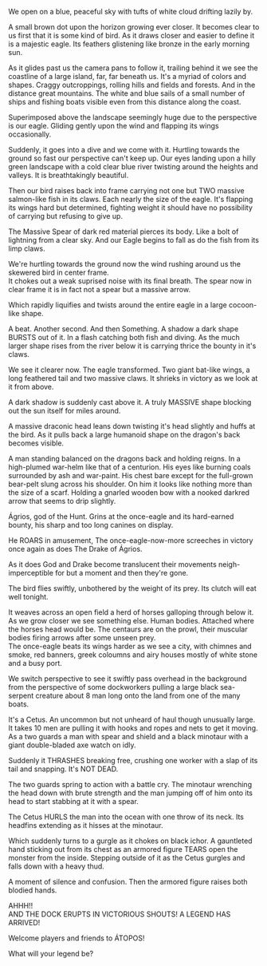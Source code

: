 We open on a blue, peaceful sky with tufts of white cloud drifting lazily by.  
  
A small brown dot upon the horizon growing ever closer. It becomes clear to us first that it is some kind of bird. As it draws closer and easier to define it is a majestic eagle. Its feathers glistening like bronze in the early morning sun.  
  
As it glides past us the camera pans to follow it, trailing behind it we see the coastline of a large island, far, far beneath us. It's a myriad of colors and shapes. Craggy outcroppings, rolling hills and fields and forests. And in the distance great mountains. The white and blue sails of a small number of ships and fishing boats visible even from this distance along the coast.  
  
Superimposed above the landscape seemingly huge due to the perspective is our eagle. Gliding gently upon the wind and flapping its wings occasionally.  
  
Suddenly, it goes into a dive and we come with it. Hurtling towards the ground so fast our perspective can't keep up. Our eyes landing upon a hilly green landscape with a cold clear blue river twisting around the heights and valleys. It is breathtakingly beautiful.  
  
Then our bird raises back into frame carrying not one but TWO massive salmon-like fish in its claws. Each nearly the size of the eagle. It's flapping its wings hard but determined, fighting weight it should have no possibility of carrying but refusing to give up.  
  
The Massive Spear of dark red material pierces its body. Like a bolt of lightning from a clear sky. And our Eagle begins to fall as do the fish from its limp claws.  
  
We're hurtling towards the ground now the wind rushing around us the skewered bird in center frame.  
It chokes out a weak suprised noise with its final breath. The spear now in clear frame it is in fact not a spear but a massive arrow.  
  
Which rapidly liquifies and twists around the entire eagle in a large cocoon-like shape.  
  
A beat. Another second. And then Something. A shadow a dark shape BURSTS out of it. In a flash catching both fish and diving. As the much larger shape rises from the river below it is carrying thrice the bounty in it's claws.  
  
We see it clearer now. The eagle transformed. Two giant bat-like wings, a long feathered tail and two massive claws. It shrieks in victory as we look at it from above.  
  
A dark shadow is suddenly cast above it. A truly MASSIVE shape blocking out the sun itself for miles around.  
  
A massive draconic head leans down twisting it's head slightly and huffs at the bird. As it pulls back a large humanoid shape on the dragon's back becomes visible.  
  
A man standing balanced on the dragons back and holding reigns. In a high-plumed war-helm like that of a centurion. His eyes like burning coals surrounded by ash and war-paint. His chest bare except for the full-grown bear-pelt slung across his shoulder. On him it looks like nothing more than the size of a scarf. Holding a gnarled wooden bow with a nooked darkred arrow that seems to drip slightly.  
  
Ágrios, god of the Hunt. Grins at the once-eagle and its hard-earned bounty, his sharp and too long canines on display.  
  
He ROARS in amusement, The once-eagle-now-more screeches in victory once again as does The Drake of Ágrios.  
  
As it does God and Drake become translucent their movements neigh-imperceptible for but a moment and then they're gone.  
  
The bird flies swiftly, unbothered by the weight of its prey. Its clutch will eat well tonight.  
  
It weaves across an open field a herd of horses galloping through below it. As we grow closer we see something else. Human bodies. Attached where the horses head would be. The centaurs are on the prowl, their muscular bodies firing arrows after some unseen prey.  
The once-eagle beats its wings harder as we see a city, with chimnes and smoke, red banners, greek coloumns and airy houses mostly of white stone and a busy port.  
  
We switch perspective to see it swiftly pass overhead in the background from the perspective of some dockworkers pulling a large black sea-serpent creature about 8 man long onto the land from one of the many boats.  
  
It's a Cetus. An uncommon but not unheard of haul though unusually large. It takes 10 men are pulling it with hooks and ropes and nets to get it moving. As a two guards a man with spear and shield and a black minotaur with a giant double-bladed axe watch on idly.  
  
Suddenly it THRASHES breaking free, crushing one worker with a slap of its tail and snapping. It's NOT DEAD.  
  
The two guards spring to action with a battle cry. The minotaur wrenching the head down with brute strength and the man jumping off of him onto its head to start stabbing at it with a spear.  
  
The Cetus HURLS the man into the ocean with one throw of its neck. Its headfins extending as it hisses at the minotaur.  
  
Which suddenly turns to a gurgle as it chokes on black ichor. A gauntleted hand sticking out from its chest as an armored figure TEARS open the monster from the inside. Stepping outside of it as the Cetus gurgles and falls down with a heavy thud.  
  
A moment of silence and confusion. Then the armored figure raises both blodied hands.  
  
AHHH!!  
AND THE DOCK ERUPTS IN VICTORIOUS SHOUTS! A LEGEND HAS ARRIVED!  
  
Welcome players and friends to ÁTOPOS!  
  
What will your legend be?